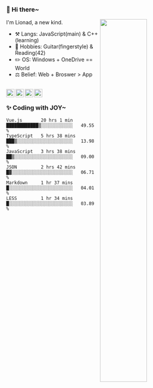 ### 👋 Hi there~

[<img align="right" width="50%" src="https://github-readme-stats.vercel.app/api?username=Lionad-Morotar&show_icons=true">](https://metrics.lecoq.io/Lionad-Morotar?template=classic)

I'm Lionad, a new kind.

- ⚒️ Langs: JavaScript(main) & C++(learning)
- 🎨 Hobbies: Guitar(fingerstyle) & Reading(42)
- ✏️ OS: Windows + OneDrive == World
- ⚖️ Belief: Web + Broswer > App

<br />

<a href="https://www.lionad.art">
  <img align="left" alt="lionad-art" width="22px" src="https://cdn.jsdelivr.net/npm/simple-icons@3.1.0/icons/wordpress.svg" />
</a>
<a href="#1806234223">
  <img align="left" alt="1806234223" width="22px" src="https://cdn.jsdelivr.net/npm/simple-icons@3.1.0/icons/tencentqq.svg" />
</a>
<a href="https://www.zhihu.com/people/Lionad">
  <img align="left" alt="132yse" width="22px" src="https://cdn.jsdelivr.net/npm/simple-icons@3.1.0/icons/zhihu.svg" />
</a>
<a href="https://github.com/Lionad-Morotar">
  <img align="left" alt="yisar" width="22px" src="https://cdn.jsdelivr.net/npm/simple-icons@3.1.0/icons/github.svg" />
</a>

<br />

### ✨ Coding with JOY~

<!--START_SECTION:waka-->

```text
Vue.js       20 hrs 1 min    ████████████▒░░░░░░░░░░░░   49.55 %
TypeScript   5 hrs 38 mins   ███▒░░░░░░░░░░░░░░░░░░░░░   13.98 %
JavaScript   3 hrs 38 mins   ██▒░░░░░░░░░░░░░░░░░░░░░░   09.00 %
JSON         2 hrs 42 mins   █▓░░░░░░░░░░░░░░░░░░░░░░░   06.71 %
Markdown     1 hr 37 mins    █░░░░░░░░░░░░░░░░░░░░░░░░   04.01 %
LESS         1 hr 34 mins    █░░░░░░░░░░░░░░░░░░░░░░░░   03.89 %
```

<!--END_SECTION:waka-->
